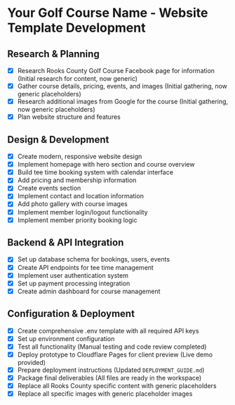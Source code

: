 # Your Golf Course Name - Website Template Development

## Research & Planning
- [x] Research Rooks County Golf Course Facebook page for information (Initial research for content, now generic)
- [x] Gather course details, pricing, events, and images (Initial gathering, now generic placeholders)
- [x] Research additional images from Google for the course (Initial gathering, now generic placeholders)
- [x] Plan website structure and features

## Design & Development
- [x] Create modern, responsive website design
- [x] Implement homepage with hero section and course overview
- [x] Build tee time booking system with calendar interface
- [x] Add pricing and membership information
- [x] Create events section
- [x] Implement contact and location information
- [x] Add photo gallery with course images
- [x] Implement member login/logout functionality
- [x] Implement member priority booking logic

## Backend & API Integration
- [x] Set up database schema for bookings, users, events
- [x] Create API endpoints for tee time management
- [x] Implement user authentication system
- [x] Set up payment processing integration
- [x] Create admin dashboard for course management

## Configuration & Deployment
- [x] Create comprehensive .env template with all required API keys
- [x] Set up environment configuration
- [x] Test all functionality (Manual testing and code review completed)
- [x] Deploy prototype to Cloudflare Pages for client preview (Live demo provided)
- [x] Prepare deployment instructions (Updated `DEPLOYMENT_GUIDE.md`)
- [x] Package final deliverables (All files are ready in the workspace)
- [x] Replace all Rooks County specific content with generic placeholders
- [x] Replace all specific images with generic placeholder images
